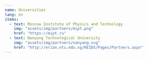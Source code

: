```yaml
---
name: Universities
lang: en
items:
  - text: Moscow Institute of Physics and Technology
    img: "assets/img/partners/mipt.png"
    href: "https://mipt.ru"
  - text: Nanyang Technological University
    img: "assets/img/partners/nanyang.svg"
    href: "http://erian.ntu.edu.sg/REIDS/Pages/Partners.aspx"
---
```

